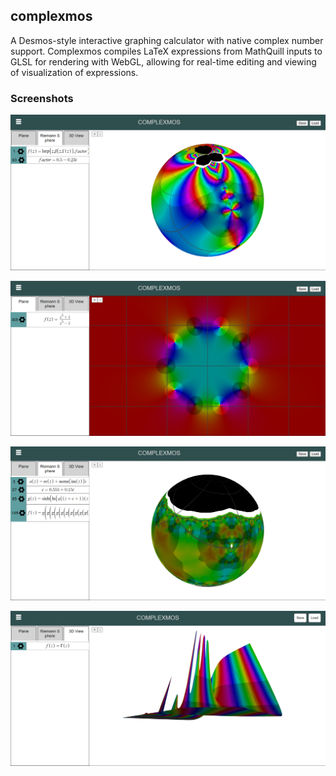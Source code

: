 ## complexmos

A Desmos-style interactive graphing calculator with native complex number support. Complexmos compiles LaTeX expressions from MathQuill inputs to GLSL for rendering with WebGL, allowing for real-time editing and viewing of visualization of expressions.

### Screenshots

![A graph involving the Beta function and Gamma function](https://raw.githubusercontent.com/sam-lb/complexmos/master/data/cover/screenshot_1.png)

![A graph of a rotationally symmetric rational function with five zeroes and five poles](https://raw.githubusercontent.com/sam-lb/complexmos/master/data/cover/screenshot_2.png)

![A graph of a fractal generated by iterating a function](https://raw.githubusercontent.com/sam-lb/complexmos/master/data/cover/screenshot_3.png)

![A graph of the Gamma function displayed in 3D](https://raw.githubusercontent.com/sam-lb/complexmos/master/data/cover/screenshot_4.png)